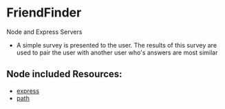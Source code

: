 # FriendFinder
Node and Express Servers

- A simple survey is presented to the user. The results of this survey are used to pair the user with another user who's answers are most similar

## Node included Resources:
  - [express](https://www.npmjs.com/package/express)  
  - [path](https://www.npmjs.com/package/path)

